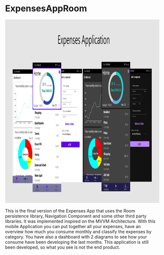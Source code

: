 # ExpensesAppRoom

<img src="https://github.com/agul1no/ExpensesAppRoom/blob/master/Endmockup.png" width="1000" height="600" />

This is the final version of the Expenses App that uses the Room persistence library, Navigation Component and some other third party libraries. It was implemented inspired 
on the MVVM Architecture. With this mobile Application you can put together all your expenses, have an overview how much you consume monthly and classify the expenses by
category. You have also a dashboard with 2 diagrams to see how your consume have been developing the last months.
This application is still been developed, so what you see is not the end product.
